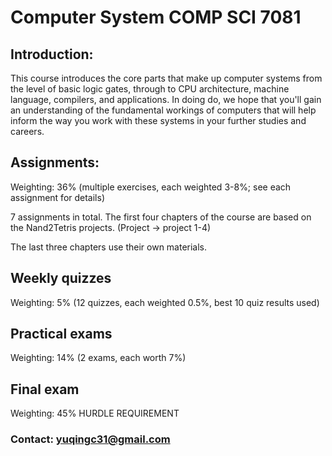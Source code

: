 # Computer System COMP SCI 7081

## Introduction:

This course introduces the core parts that make up computer systems from the level of basic logic gates, through to CPU architecture, machine language, compilers, and applications. In doing do, we hope that you'll gain an understanding of the fundamental workings of computers that will help inform the way you work with these systems in your further studies and careers.

## Assignments:
Weighting: 36% (multiple exercises, each weighted 3-8%; see each assignment for details)

7 assignments in total.
The first four chapters of the course are based on the Nand2Tetris projects. (Project -> project 1-4)

The last three chapters use their own materials.

## Weekly quizzes

Weighting: 5% (12 quizzes, each weighted 0.5%, best 10 quiz results used)

## Practical exams

Weighting: 14% (2 exams, each worth 7%)

## Final exam

Weighting: 45% HURDLE REQUIREMENT

### Contact: yuqingc31@gmail.com
